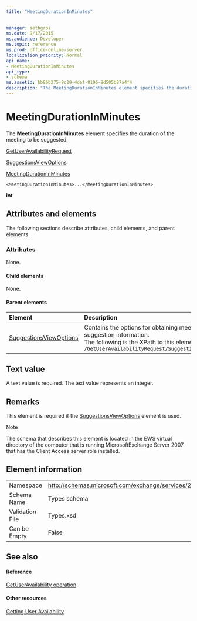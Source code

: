 ```yaml
---
title: "MeetingDurationInMinutes"
 
 
manager: sethgros
ms.date: 9/17/2015
ms.audience: Developer
ms.topic: reference
ms.prod: office-online-server
localization_priority: Normal
api_name:
- MeetingDurationInMinutes
api_type:
- schema
ms.assetid: bb86b275-9c29-4daf-8196-8d505b87a4f4
description: "The MeetingDurationInMinutes element specifies the duration of the meeting to be suggested."
---
```


# MeetingDurationInMinutes

The **MeetingDurationInMinutes** element specifies the duration of the meeting to be suggested. 
  
[GetUserAvailabilityRequest](getuseravailabilityrequest.md)
  
[SuggestionsViewOptions](suggestionsviewoptions.md)
  
[MeetingDurationInMinutes](meetingdurationinminutes.md)
  
```
<MeetingDurationInMinutes>...</MeetingDurationInMinutes>
```

 **int**
## Attributes and elements

The following sections describe attributes, child elements, and parent elements.
  
### Attributes

None.
  
#### Child elements

None.
  
#### Parent elements

|**Element**|**Description**|
|:-----|:-----|
|[SuggestionsViewOptions](suggestionsviewoptions.md) <br/> |Contains the options for obtaining meeting suggestion information.  <br/> The following is the XPath to this element:  <br/>  `/GetUserAvailabilityRequest/SuggestionViewOptions` <br/> |
   
## Text value

A text value is required. The text value represents an integer.
  
## Remarks

This element is required if the [SuggestionsViewOptions](suggestionsviewoptions.md) element is used. 
  
> [!NOTE]
> The schema that describes this element is located in the EWS virtual directory of the computer that is running MicrosoftExchange Server 2007 that has the Client Access server role installed. 
  
## Element information

|||
|:-----|:-----|
|Namespace  <br/> |http://schemas.microsoft.com/exchange/services/2006/types  <br/> |
|Schema Name  <br/> |Types schema  <br/> |
|Validation File  <br/> |Types.xsd  <br/> |
|Can be Empty  <br/> |False  <br/> |
   
## See also

#### Reference

[GetUserAvailability operation](getuseravailability-operation.md)
#### Other resources

[Getting User Availability](http://msdn.microsoft.com/library/d4133fcb-9b0f-4e6b-aadf-a389da83516a%28Office.15%29.aspx)


